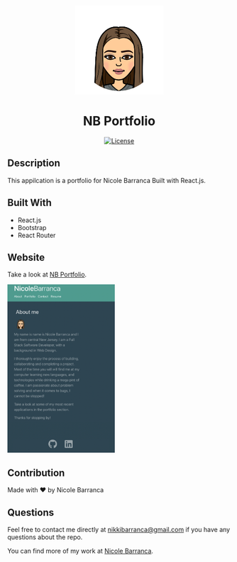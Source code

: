 <p align="center">
  <a href="https://nicolebarranca.github.io/" rel="noopener">
 <img width=200px height=200px src="src/assets/bitmoji/Bit.png" alt="Project logo"></a>
</p>

<h1 align="center">NB Portfolio</h1>

<div align="center">

<a href="https://opensource.org/licenses/MIT">![License](https://img.shields.io/badge/License-MIT-green.svg)</a>

</div>

## Description

This appilcation is a portfolio for Nicole Barranca Built with React.js.

## Built With

- React.js
- Bootstrap
- React Router

## Website

Take a look at [NB Portfolio](https://nicolebarranca.github.io/).

<img width=242px height=378px src="src/assets/projects/SS.png" alt="CRUD requests in Insomnia"></a>

## Contribution

Made with ❤️ by Nicole Barranca

## Questions

Feel free to contact me directly at nikkibarranca@gmail.com if you have any questions about the repo.

You can find more of my work at [Nicole Barranca](https://github.com/NicoleBarranca).
